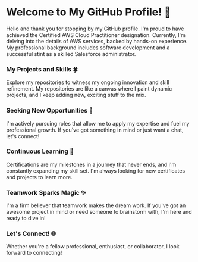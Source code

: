# Welcome to My GitHub Profile! 👋
Hello and thank you for stopping by my GitHub profile. I'm proud to have achieved the Certified AWS Cloud Practitioner designation. Currently, I'm delving into the details of AWS services, backed by hands-on experience. My professional background includes software development and a successful stint as a skilled Salesforce administrator.

### My Projects and Skills 🍀
Explore my repositories to witness my ongoing innovation and skill refinement. My repositories are like a canvas where I paint dynamic projects, and I keep adding new, exciting stuff to the mix.

### Seeking New Opportunities 🌈
I'm actively pursuing roles that allow me to apply my expertise and fuel my professional growth. If you've got something in mind or just want a chat, let's connect!

### Continuous Learning 🚀
Certifications are my milestones in a journey that never ends, and I'm constantly expanding my skill set. I'm always looking for new certificates and projects to learn more.

### Teamwork Sparks Magic ✨
I'm a firm believer that teamwork makes the dream work. If you've got an awesome project in mind or need someone to brainstorm with, I'm here and ready to dive in!

### Let's Connect! 🌐
Whether you're a fellow professional, enthusiast, or collaborator, I look forward to connecting! 
